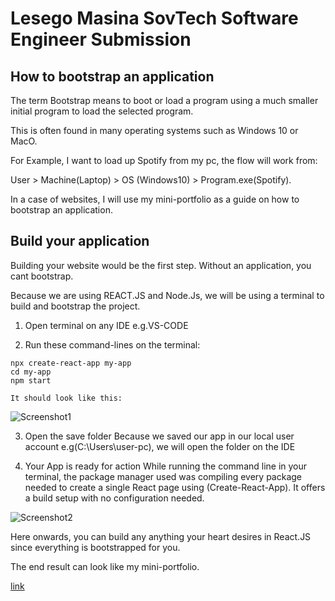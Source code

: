 # Lesego Masina SovTech Software Engineer Submission

## How to bootstrap an application 

The term Bootstrap means to boot or load a program using a much smaller initial program to load the selected program. 

This is often found in many operating systems such as Windows 10 or MacO. 

For Example, I want to load up Spotify from my pc, the flow will work from:

User > Machine(Laptop) > OS (Windows10) > Program.exe(Spotify).


In a case of websites, I will use my mini-portfolio as a guide on how to bootstrap an application.

## Build your application

Building your website would be the first step. Without an application, you cant bootstrap.

Because we are using REACT.JS and Node.Js, we will be using a terminal to build and bootstrap the project.

1. Open terminal on any IDE e.g.VS-CODE

2. Run these command-lines on the terminal:

```
npx create-react-app my-app
cd my-app
npm start
```
    It should look like this:
 
![Screenshot1](https://user-images.githubusercontent.com/42533189/205320400-be39a90a-d619-43ef-bb77-6f160f35736e.png)

3. Open the save folder
Because we saved our app in our local user account e.g(C:\Users\user-pc), we will open the folder on the IDE

4. Your App is ready for action
While running the command line in your terminal, the package manager used was compiling every package needed to create a
single React page using (Create-React-App). It offers a build setup with no configuration needed.

![Screenshot2](https://user-images.githubusercontent.com/42533189/205320722-2ffeb54e-f5bf-4168-83d0-200b289d0e84.png)

Here onwards, you can build any anything your heart desires in React.JS since everything is bootstrapped for you.

The end result can look like my mini-portfolio.

[link](https://my-project-l101othe4-chubbleschubbu.vercel.app/index.html#home)

